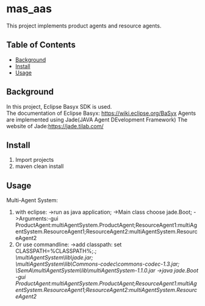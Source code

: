 # mas_aas

This project implements product agents and resource agents.

## Table of Contents

- [Background](#background)
- [Install](#install)
- [Usage](#usage)


## Background
In this project, Eclipse Basyx SDK is used.  
The documentation of Eclipse Basyx: https://wiki.eclipse.org/BaSyx
Agents are implemented using Jade(JAVA Agent DEvelopment Framework)
The website of Jade:https://jade.tilab.com/

## Install
1. Import projects  
2. maven clean install

## Usage 
Multi-Agent System:
1. with eclipse: 
->run as java application; 
->Main class choose jade.Boot; 
->Arguments:-gui ProductAgent:multiAgentSystem.ProductAgent;ResourceAgent1:multiAgentSystem.ResourceAgent1;ResourceAgent2:multiAgentSystem.ResourceAgent2
2. Or use commandline:
->add classpath: set CLASSPATH=%CLASSPATH%;.;<address>\multiAgentSystem\lib\jade.jar;<address>\multiAgentSystem\lib\Commons-codec\commons-codec-1.3.jar;<address>\SemA\multiAgentSystem\lib\multiAgentSystem-1.1.0.jar
->java jade.Boot -gui ProductAgent:multiAgentSystem.ProductAgent;ResourceAgent1:multiAgentSystem.ResourceAgent1;ResourceAgent2:multiAgentSystem.ResourceAgent2

